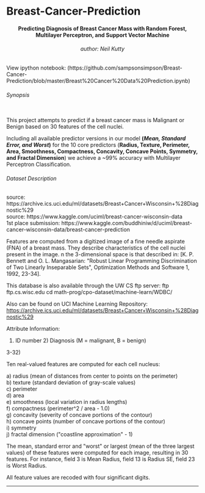 # Breast-Cancer-Prediction
<center><h4> Predicting Diagnosis of Breast Cancer Mass with Random Forest, Multilayer Perceptron, and Support Vector Machine </h4></center>
<center><h6> author: Neil Kutty </h6></center>
View ipython notebook: 
(https://github.com/sampsonsimpson/Breast-Cancer-Prediction/blob/master/Breast%20Cancer%20Data%20Prediction.ipynb)
<br><h6>Synopsis</h6><br>
This project attempts to predict if a breast cancer mass is Malignant or Benign based on 30 features of the cell nuclei. 

Including all available predictor versions in our model <b>(<i>Mean, Standard Error, and Worst</i>)</b> for the 10 core predictors (<b>Radius, Texture, Perimeter, Area, Smoothness, Compactness, Concavity, Concave Points, Symmetry, and Fractal Dimension</b>) we achieve a ~99% accuracy with Multilayer Perceptron Classification.

<h6> Dataset Description </h6>
<p> source: https://archive.ics.uci.edu/ml/datasets/Breast+Cancer+Wisconsin+%28Diagnostic%29<br>
source: https://www.kaggle.com/uciml/breast-cancer-wisconsin-data<br>
1st place submission: https://www.kaggle.com/buddhiniw/d/uciml/breast-cancer-wisconsin-data/breast-cancer-prediction<br>

Features are computed from a digitized image of a fine needle aspirate (FNA) 
of a breast mass. They describe characteristics of the cell nuclei present 
in the image. n the 3-dimensional space is that described in: 
[K. P. Bennett and O. L. Mangasarian: "Robust Linear Programming Discrimination of 
Two Linearly Inseparable Sets", Optimization Methods and Software 1, 1992, 23-34].

This database is also available through the UW CS ftp server: 
    ftp ftp.cs.wisc.edu cd math-prog/cpo-dataset/machine-learn/WDBC/

Also can be found on UCI Machine Learning Repository: 
    https://archive.ics.uci.edu/ml/datasets/Breast+Cancer+Wisconsin+%28Diagnostic%29

Attribute Information:

1) ID number 2) Diagnosis (M = malignant, B = benign) 

3-32)

Ten real-valued features are computed for each cell nucleus:

a) radius (mean of distances from center to points on the perimeter)<br> 
b) texture (standard deviation of gray-scale values)<br> 
c) perimeter<br> 
d) area<br> 
e) smoothness (local variation in radius lengths)<br> 
f) compactness (perimeter^2 / area - 1.0)<br> 
g) concavity (severity of concave portions of the contour)<br> 
h) concave points (number of concave portions of the contour)<br> 
i) symmetry<br> 
j) fractal dimension ("coastline approximation" - 1)<br>

The mean, standard error and "worst" or largest (mean of the three largest values)
of these features were computed for each image, resulting in 30 features.
For instance, field 3 is Mean Radius, field 13 is Radius SE, field 23 is Worst Radius.

All feature values are recoded with four significant digits.

---


